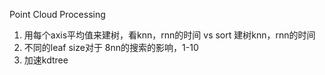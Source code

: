 Point Cloud Processing

1. 用每个axis平均值来建树，看knn，rnn的时间 vs sort 建树knn，rnn的时间
2. 不同的leaf size对于 8nn的搜索的影响，1-10
3. 加速kdtree